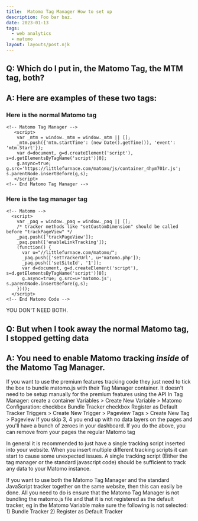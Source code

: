 ```yaml
---
title:  Matomo Tag Manager How to set up
description: Foo bar baz.
date: 2023-01-13
tags:
  - web analytics
  - matomo
layout: layouts/post.njk
---
```


## Q: Which do I put in, the Matomo Tag, the MTM tag, both?  
 
## A: Here are examples of these two tags:    
### Here is the normal Matomo tag 
```
<!-- Matomo Tag Manager -->
   <script>
    var _mtm = window._mtm = window._mtm || [];
    _mtm.push({'mtm.startTime': (new Date().getTime()), 'event': 'mtm.Start'});
    var d=document, g=d.createElement('script'), s=d.getElementsByTagName('script')[0];
    g.async=true; g.src='https://littlefurnace.com/matomo/js/container_4hym701r.js'; s.parentNode.insertBefore(g,s);
   </script>
<!-- End Matomo Tag Manager -->
```
  
### Here is the tag manager tag
```
<!-- Matomo -->
  <script>
    var _paq = window._paq = window._paq || [];
    /* tracker methods like "setCustomDimension" should be called before "trackPageView" */
    _paq.push(['trackPageView']);
    _paq.push(['enableLinkTracking']);
    (function() {
      var u="//littlefurnace.com/matomo/";
      _paq.push(['setTrackerUrl', u+'matomo.php']);
      _paq.push(['setSiteId', '1']);
      var d=document, g=d.createElement('script'), s=d.getElementsByTagName('script')[0];
      g.async=true; g.src=u+'matomo.js'; s.parentNode.insertBefore(g,s);
    })();
  </script>
<!-- End Matomo Code -->  
```

  
 
YOU DON'T NEED BOTH.   
   
  
## Q: But when I took away the normal Matomo tag, I stopped getting data  
## A: You need to enable Matomo tracking *inside* of the Matomo Tag Manager.  

If you want to use the premium features tracking code they just need to tick the box to bundle matomo.js with their Tag Manager container. It doesn't need to be setup manually for the premium features using the API  In Tag Manager: create a container       Variables > Create New Variable > Matomo Configuration:          checkbox Bundle Tracker          checkbox Register as Default Tracker      Triggers > Create New Trigger > Pageview       Tags > Create New Tag > Pageview    If you skip 3, 4 you end up with no data layers on the pages and you'll have a bunch of zeroes in your dashboard.    If you do the above, you can remove from your pages the regular Matomo tag  
  
In general it is recommended to just have a single tracking script inserted into your website. When you insert multiple different tracking scripts it can start to cause some unexpected issues. A single tracking script (Either the tag manager or the standard javascript code) should be sufficient to track any data to your Matomo instance.  
  
If you want to use both the Matomo Tag Manager and the standard JavaScript tracker together on the same website, then this can easily be done.  All you need to do is ensure that the Matomo Tag Manager is not bundling the matomo.js file and that it is not registered as the default tracker, eg in the Matomo Variable make sure the following is not selected: 1) Bundle Tracker 2) Register as Default Tracker  


  




